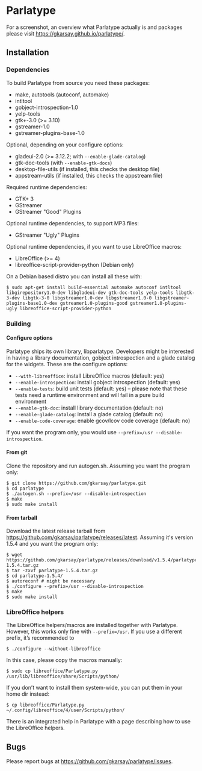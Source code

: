 # Parlatype

For a screenshot, an overview what Parlatype actually is and packages please visit https://gkarsay.github.io/parlatype/.

## Installation

### Dependencies

To build Parlatype from source you need these packages:
* make, autotools (autoconf, automake)
* intltool
* gobject-introspection-1.0
* yelp-tools
* gtk+-3.0 (>= 3.10)
* gstreamer-1.0
* gstreamer-plugins-base-1.0

Optional, depending on your configure options:
* gladeui-2.0 (>= 3.12.2; with `--enable-glade-catalog`)
* gtk-doc-tools (with `--enable-gtk-docs`)
* desktop-file-utils (if installed, this checks the desktop file)
* appstream-utils (if installed, this checks the appstream file)

Required runtime dependencies:
* GTK+ 3
* GStreamer
* GStreamer "Good" Plugins

Optional runtime dependencies, to support MP3 files:
* GStreamer "Ugly" Plugins

Optional runtime dependencies, if you want to use LibreOffice macros:
* LibreOffice (>= 4)
* libreoffice-script-provider-python (Debian only)

On a Debian based distro you can install all these with:

```
$ sudo apt-get install build-essential automake autoconf intltool libgirepository1.0-dev libgladeui-dev gtk-doc-tools yelp-tools libgtk-3-dev libgtk-3-0 libgstreamer1.0-dev libgstreamer1.0-0 libgstreamer-plugins-base1.0-dev gstreamer1.0-plugins-good gstreamer1.0-plugins-ugly libreoffice-script-provider-python
```


### Building 

#### Configure options

Parlatype ships its own library, libparlatype. Developers might be interested in having a library documentation, gobject introspection and a glade catalog for the widgets. These are the configure options:

* `--with-libreoffice`: install LibreOffice macros (default: yes)
* `--enable-introspection`: install gobject introspection (default: yes)
* `--enable-tests`: build unit tests (default: yes) – please note that these tests need a runtime environment and will fail in a pure build environment
* `--enable-gtk-doc`: install library documentation (default: no)
* `--enable-glade-catalog`: install a glade catalog (default: no)
* `--enable-code-coverage`: enable gcov/lcov code coverage (default: no)

If you want the program only, you would use `--prefix=/usr --disable-introspection`.

#### From git
Clone the repository and run autogen.sh. Assuming you want the program only:
```
$ git clone https://github.com/gkarsay/parlatype.git
$ cd parlatype
$ ./autogen.sh --prefix=/usr --disable-introspection
$ make
$ sudo make install
```

#### From tarball
Download the latest release tarball from https://github.com/gkarsay/parlatype/releases/latest. Assuming it's version 1.5.4 and you want the program only:
```
$ wget https://github.com/gkarsay/parlatype/releases/download/v1.5.4/parlatype-1.5.4.tar.gz
$ tar -zxvf parlatype-1.5.4.tar.gz
$ cd parlatype-1.5.4/
$ autoreconf # might be necessary
$ ./configure --prefix=/usr --disable-introspection
$ make
$ sudo make install
```

### LibreOffice helpers
The LibreOffice helpers/macros are installed together with Parlatype. However, this works only fine with `--prefix=/usr`. If you use a different prefix, it’s recommended to
```
$ ./configure --without-libreoffice
```
In this case, please copy the macros manually:
```
$ sudo cp libreoffice/Parlatype.py /usr/lib/libreoffice/share/Scripts/python/
```
If you don’t want to install them system-wide, you can put them in your home dir instead:
```
$ cp libreoffice/Parlatype.py ~/.config/libreoffice/4/user/Scripts/python/
```
There is an integrated help in Parlatype with a page describing how to use the LibreOffice helpers.

## Bugs
Please report bugs at https://github.com/gkarsay/parlatype/issues.


